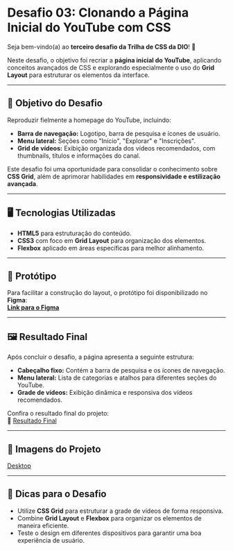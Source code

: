 # Desafio 03: Clonando a Página Inicial do YouTube com CSS  

Seja bem-vindo(a) ao **terceiro desafio da Trilha de CSS da DIO**! 🚀  

Neste desafio, o objetivo foi recriar a **página inicial do YouTube**, aplicando conceitos avançados de CSS e explorando especialmente o uso do **Grid Layout** para estruturar os elementos da interface.  

---

## 🎯 Objetivo do Desafio  

Reproduzir fielmente a homepage do YouTube, incluindo:  

- **Barra de navegação:** Logotipo, barra de pesquisa e ícones de usuário.  
- **Menu lateral:** Seções como "Início", "Explorar" e "Inscrições".  
- **Grid de vídeos:** Exibição organizada dos vídeos recomendados, com thumbnails, títulos e informações do canal.  

Este desafio foi uma oportunidade para consolidar o conhecimento sobre **CSS Grid**, além de aprimorar habilidades em **responsividade e estilização avançada**.  

---

## 🖥️ Tecnologias Utilizadas  

- **HTML5** para estruturação do conteúdo.  
- **CSS3** com foco em **Grid Layout** para organização dos elementos.  
- **Flexbox** aplicado em áreas específicas para melhor alinhamento.  

---

## 🎨 Protótipo  

Para facilitar a construção do layout, o protótipo foi disponibilizado no **Figma**:  
[**Link para o Figma**](https://www.figma.com/design/haveXtE8rvayEgLlrc4shR/Youtube?node-id=0-1&p=f&t=YFtfHIU78oqhFe0j-0)  

---

## 🖼️ Resultado Final  

Após concluir o desafio, a página apresenta a seguinte estrutura:  

- **Cabeçalho fixo:** Contém a barra de pesquisa e os ícones de navegação.  
- **Menu lateral:** Lista de categorias e atalhos para diferentes seções do YouTube.  
- **Grade de vídeos:** Exibição dinâmica e responsiva dos vídeos recomendados.  

Confira o resultado final do projeto:  
🔗 [Resultado Final](https://nicolyjjang.github.io/youtube-2/)  

---
## 📸 Imagens do Projeto
[Desktop](./src/assets/images/screenshot-desktop.png)

---

## 📌 Dicas para o Desafio  

- Utilize **CSS Grid** para estruturar a grade de vídeos de forma responsiva.  
- Combine **Grid Layout** e **Flexbox** para organizar os elementos de maneira eficiente.  
- Teste o design em diferentes dispositivos para garantir uma boa experiência de usuário.  
